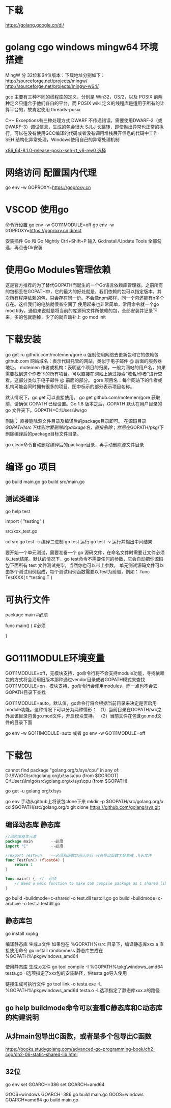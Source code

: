 # 下载
https://golang.google.cn/dl/

# golang cgo windows mingw64 环境搭建
MingW 分 32位和64位版本：下载地址分别如下：
http://sourceforge.net/projects/mingw/
http://sourceforge.net/projects/mingw-w64/

gcc 主要有三种不同的线程库的定义，分别是 Win32，OS/2，以及 POSIX
前两种定义只适合于他们各自的平台，而 POSIX wiki 定义的线程库是适用于所有的计算平台的，故肯定使用 threads-posix

C++ Exceptions有三种处理方式
DWARF 不传递错误，需要使用DWARF-2（或DWARF-3）调试信息，生成的包会很大
SJLJ 长跳转，即使抛出异常也正常的执行，可以在没有使用GCC编译的代码或者没有调用堆栈展开信息的代码中工作
SEH 结构化异常处理，Windows使用自己的异常处理机制

[x86_64-8.1.0-release-posix-seh-rt_v6-rev0 选择](https://nchc.dl.sourceforge.net/project/mingw-w64/Toolchains%20targetting%20Win64/Personal%20Builds/mingw-builds/8.1.0/threads-posix/seh/x86_64-8.1.0-release-posix-seh-rt_v6-rev0.7z)

# 网络访问 配置国内代理
go env -w GOPROXY=https://goproxy.cn

# VSCOD 使用go
命令行设置
go env -w GO111MODULE=off
go env -w GOPROXY=https://goproxy.cn,direct

安装插件 Go 和 Go Nightly
Ctrl+Shift+P
输入 Go:Install/Update Tools
全部勾选，再点击Ok安装

# 使用Go Modules管理依赖
这是官方推荐的为了替代GOPATH而诞生的一个Go语言依赖库管理器。之前所有的包都丢在GOPATH中，它的最大的好处就是，我们依赖的包可以指定版本。其次所有程序依赖的包，只会存在同一份。不会像npm那样，同一个包还能有n多个存在。这样我们的电脑就很省空间了
使用起来也非常简单，常用命令就一个go mod tidy，通俗来说就是将当前的库源码文件所依赖的包，全部安装并记录下来，多的包就删掉，少了的就自动补上
go mod init 

# 下载安装
go get -u github.com/motemen/gore
u 强制使用网络去更新包和它的依赖包
github.com 网站域名：表示代码托管的网站，类似于电子邮件 @ 后面的服务器地址。
motemen 作者或机构：表明这个项目的归属，一般为网站的用户名，如果需要找到这个作者下的所有项目，可以直接在网站上通过搜索“域名/作者”进行查看。这部分类似于电子邮件 @ 前面的部分。
gore 项目名：每个网站下的作者或机构可能会同时拥有很多的项目，图中标示的部分表示项目名称。

默认情况下，go get 可以直接使用。 go get github.com/motemen/gore
获取前，请确保 GOPATH 已经设置。Go 1.8 版本之后，GOPATH 默认在用户目录的 go 文件夹下。GOPATH=C:\Users\lw\go


删除：
直接删除源文件目录及编译后的package目录即可。
在源码目录$GOPATH/src下找到你要删除的package名，直接删除；
然后在$GOPATH/pkg/<architecture>下删除编译后的package目标文件目录。

go clean命令自动删除编译后的package目录，再手动删除源文件目录
	
# 编译 go 项目

go build main.go
go build src/main.go 


## 测试类编译
go help test

import (
	"testing"
)

src/xxx_test.go

cd src 
go test  -c  编译二进制
go test      运行
go test  -v  运行并输出中间结果


要开始一个单元测试，需要准备一个 go 源码文件，在命名文件时需要让文件必须以_test结尾。默认的情况下，go test命令不需要任何的参数，它会自动把你源码包下面所有 test 文件测试完毕，当然你也可以带上参数。
单元测试源码文件可以由多个测试用例组成，每个测试用例函数需要以Test为前缀，例如：
func TestXXX( t *testing.T )


# 可执行文件 
package main  #必须

func main() {  #必须
	
	
}

# GO111MODULE环境变量

GO111MODULE=off，无模块支持，go命令行将不会支持module功能，寻找依赖包的方式将会沿用旧版本那种通过vendor目录或者GOPATH模式来查找
GO111MODULE=on，模块支持，go命令行会使用modules，而一点也不会去GOPATH目录下查找

GO111MODULE=auto，默认值，go命令行将会根据当前目录来决定是否启用module功能。这种情况下可以分为两种情形：
（1）当前目录在GOPATH/src之外且该目录包含go.mod文件，开启模块支持。
（2）当前文件在包含go.mod文件的目录下面

go env -w GO111MODULE=auto
或者
go env -w GO111MODULE=off


# 下载包
cannot find package "golang.org/x/sys/cpu" in any of:
        D:\SW\GO\src\golang.org\x\sys\cpu (from $GOROOT)
        C:\Users\lm\go\src\golang.org\x\sys\cpu (from $GOPATH)

go get -u golang.org/x/sys


go env
手动从github上将该包clone下来
mkdir -p $GOPATH/src/golang.org/x
cd $GOPATH/src/golang.org/x
git clone https://github.com/golang/sys.git




## 编译动态库 静态库
```go
//动态库基本元素
package main		--必须	
import "C"       	--必须

//export TestFun    --必须和函数之间无空行 只有导出函数才会生成 .h头文件
func TestFun() (float64) {
	return 1
}

func main() {  //--必须
    // Need a main function to make CGO compile package as C shared library
}
```

go build -buildmode=c-shared -o test.dll testdll.go
go build -buildmode=c-archive -o test.a testdll.go


## 静态库包
go install xxpkg

编译静态库 生成.a文件
如果包在 %GOPATH%\src 目录下，编译静态库xxx.a 直接使用命令 go install randomness
静态库生成在 %GOPATH%\pkg\windows_amd64

使用静态库 生成.o文件
go tool compile -I %GOPATH%\pkg\windows_amd64 testa.go
-I选项指定了xxx包的安装路径，供testa.go导入使用

链接生成可执行文件
go tool link -o testa.exe -L %GOPATH%\pkg\windows_amd64 testa.o
-L选项指定了静态库xxx.a的路径


## go help buildmode命令可以查看C静态库和C动态库的构建说明

##  从非main包导出C函数，或者是多个包导出C函数
https://books.studygolang.com/advanced-go-programming-book/ch2-cgo/ch2-06-static-shared-lib.html

## 32位
go env
set GOARCH=386 
set GOARCH=amd64

GOOS=windows GOARCH=386 go build main.go
GOOS=windows GOARCH=amd64 go build main.go
